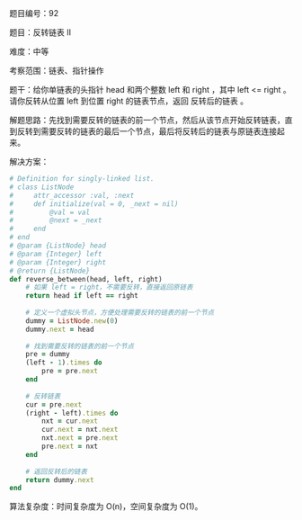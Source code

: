 题目编号：92

题目：反转链表 II

难度：中等

考察范围：链表、指针操作

题干：给你单链表的头指针 head 和两个整数 left 和 right ，其中 left <= right 。请你反转从位置 left 到位置 right 的链表节点，返回 反转后的链表 。

解题思路：先找到需要反转的链表的前一个节点，然后从该节点开始反转链表，直到反转到需要反转的链表的最后一个节点，最后将反转后的链表与原链表连接起来。

解决方案：

```ruby
# Definition for singly-linked list.
# class ListNode
#     attr_accessor :val, :next
#     def initialize(val = 0, _next = nil)
#         @val = val
#         @next = _next
#     end
# end
# @param {ListNode} head
# @param {Integer} left
# @param {Integer} right
# @return {ListNode}
def reverse_between(head, left, right)
    # 如果 left = right，不需要反转，直接返回原链表
    return head if left == right
    
    # 定义一个虚拟头节点，方便处理需要反转的链表的前一个节点
    dummy = ListNode.new(0)
    dummy.next = head
    
    # 找到需要反转的链表的前一个节点
    pre = dummy
    (left - 1).times do
        pre = pre.next
    end
    
    # 反转链表
    cur = pre.next
    (right - left).times do
        nxt = cur.next
        cur.next = nxt.next
        nxt.next = pre.next
        pre.next = nxt
    end
    
    # 返回反转后的链表
    return dummy.next
end
```

算法复杂度：时间复杂度为 O(n)，空间复杂度为 O(1)。